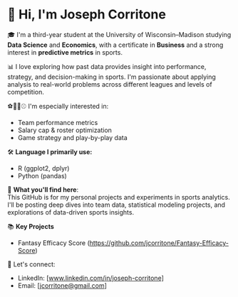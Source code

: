 # 👋 Hi, I'm Joseph Corritone

🎓 I'm a third-year student at the University of Wisconsin–Madison studying **Data Science** and **Economics**, with a certificate in **Business** and a strong interest in **predictive metrics** in sports.

📊 I love exploring how past data provides insight into performance, strategy, and decision-making in sports. I'm passionate about applying analysis to real-world problems across different leagues and levels of competition.

⚽🏀🏈⚾ I'm especially interested in:
- Team performance metrics  
- Salary cap & roster optimization  
- Game strategy and play-by-play data    

🛠️ **Language I primarily use:**
- R (ggplot2, dplyr)
- Python (pandas)

📁 **What you'll find here**:  
This GitHub is for my personal projects and experiments in sports analytics. I'll be posting deep dives into team data, statistical modeling projects, and explorations of data-driven sports insights.

:books: **Key Projects**
- Fantasy Efficacy Score (https://github.com/jcorritone/Fantasy-Efficacy-Score)

🔗 Let's connect:
- LinkedIn: [www.linkedin.com/in/joseph-corritone]
- Email: [jcorritone@gmail.com]
